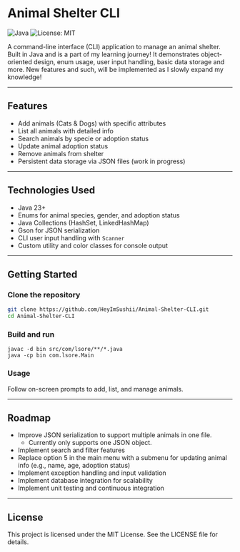 # Animal Shelter CLI

![Java](https://img.shields.io/badge/Java-23+-blue)
![License: MIT](https://img.shields.io/badge/License-MIT-green)

A command-line interface (CLI) application to manage an animal shelter. Built in Java and is a part of my learning journey! It demonstrates object-oriented design, enum usage, user input handling, basic data storage and more. New features and such, will be implemented as I slowly expand my knowledge!

---

## Features

- Add animals (Cats & Dogs) with specific attributes
- List all animals with detailed info
- Search animals by specie or adoption status 
- Update animal adoption status
- Remove animals from shelter
- Persistent data storage via JSON files (work in progress)

---

## Technologies Used

- Java 23+
- Enums for animal species, gender, and adoption status
- Java Collections (HashSet, LinkedHashMap)
- Gson for JSON serialization
- CLI user input handling with `Scanner`
- Custom utility and color classes for console output

---

## Getting Started

### Clone the repository

```bash
git clone https://github.com/HeyImSushii/Animal-Shelter-CLI.git
cd Animal-Shelter-CLI
```

### Build and run
```
javac -d bin src/com/lsore/**/*.java
java -cp bin com.lsore.Main
```

### Usage
Follow on-screen prompts to add, list, and manage animals.

---

## Roadmap
 * Improve JSON serialization to support multiple animals in one file.
   * Currently only supports one JSON object.
 * Implement search and filter features 
 * Replace option 5 in the main menu with a submenu for updating animal info (e.g., name, age, adoption status)
 * Implement exception handling and input validation 
 * Implement database integration for scalability
 * Implement unit testing and continuous integration

---

## License

This project is licensed under the MIT License. See the LICENSE file for details.